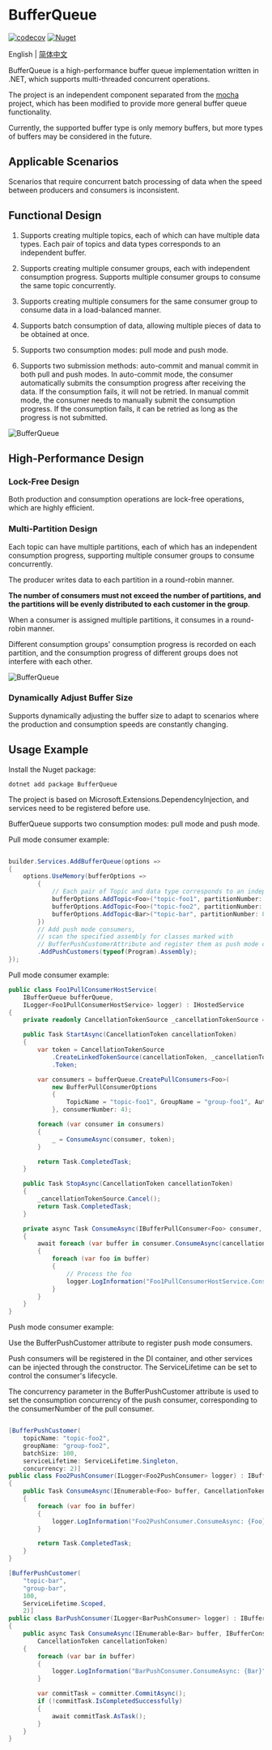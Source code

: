 BufferQueue
===========

[![codecov](https://codecov.io/gh/eventhorizon-cli/BufferQueue/graph/badge.svg?token=GYTOIKCXD5)](https://codecov.io/gh/eventhorizon-cli/BufferQueue)
[![Nuget](https://img.shields.io/nuget/v/BufferQueue)](https://www.nuget.org/packages/BufferQueue/)

English | [简体中文](./README.zh-CN.md)

BufferQueue is a high-performance buffer queue implementation written in .NET, which supports multi-threaded concurrent operations.

The project is an independent component separated from the [mocha](https://github.com/dotnetcore/mocha) project, which has been modified to provide more general buffer queue functionality.

Currently, the supported buffer type is only memory buffers, but more types of buffers may be considered in the future.

## Applicable Scenarios

Scenarios that require concurrent batch processing of data when the speed between producers and consumers is inconsistent.

## Functional Design

1. Supports creating multiple topics, each of which can have multiple data types. Each pair of topics and data types corresponds to an independent buffer.

2. Supports creating multiple consumer groups, each with independent consumption progress. Supports multiple consumer groups to consume the same topic concurrently.

3. Supports creating multiple consumers for the same consumer group to consume data in a load-balanced manner.

4. Supports batch consumption of data, allowing multiple pieces of data to be obtained at once.

5. Supports two consumption modes: pull mode and push mode.

6. Supports two submission methods: auto-commit and manual commit in both pull and push modes. In auto-commit mode, the consumer automatically submits the consumption progress after receiving the data. If the consumption fails, it will not be retried. In manual commit mode, the consumer needs to manually submit the consumption progress. If the consumption fails, it can be retried as long as the progress is not submitted.

![BufferQueue](docs/assets/BufferQueueMindMap.png)

## High-Performance Design

### Lock-Free Design

Both production and consumption operations are lock-free operations, which are highly efficient.

### Multi-Partition Design

Each topic can have multiple partitions, each of which has an independent consumption progress, supporting multiple consumer groups to consume concurrently.

The producer writes data to each partition in a round-robin manner.

**The number of consumers must not exceed the number of partitions, and the partitions will be evenly distributed to each customer in the group**.

When a consumer is assigned multiple partitions, it consumes in a round-robin manner.

Different consumption groups' consumption progress is recorded on each partition, and the consumption progress of different groups does not interfere with each other.

![BufferQueue](docs/assets/Partition.png)

### Dynamically Adjust Buffer Size

Supports dynamically adjusting the buffer size to adapt to scenarios where the production and consumption speeds are constantly changing.

## Usage Example

Install the Nuget package:

```shell
dotnet add package BufferQueue
```

The project is based on Microsoft.Extensions.DependencyInjection, and services need to be registered before use.

BufferQueue supports two consumption modes: pull mode and push mode.

Pull mode consumer example:

```csharp

builder.Services.AddBufferQueue(options =>
{
    options.UseMemory(bufferOptions =>
        {
            // Each pair of Topic and data type corresponds to an independent buffer, and partitionNumber can be set
            bufferOptions.AddTopic<Foo>("topic-foo1", partitionNumber: 6);
            bufferOptions.AddTopic<Foo>("topic-foo2", partitionNumber: 4);
            bufferOptions.AddTopic<Bar>("topic-bar", partitionNumber: 8);
        })
        // Add push mode consumers,
        // scan the specified assembly for classes marked with
        // BufferPushCustomerAttribute and register them as push mode consumers
        .AddPushCustomers(typeof(Program).Assembly);
});
```

Pull mode consumer example:

```csharp
public class Foo1PullConsumerHostService(
    IBufferQueue bufferQueue,
    ILogger<Foo1PullConsumerHostService> logger) : IHostedService
{
    private readonly CancellationTokenSource _cancellationTokenSource = new();

    public Task StartAsync(CancellationToken cancellationToken)
    {
        var token = CancellationTokenSource
            .CreateLinkedTokenSource(cancellationToken, _cancellationTokenSource.Token)
            .Token;

        var consumers = bufferQueue.CreatePullConsumers<Foo>(
            new BufferPullConsumerOptions
            {
                TopicName = "topic-foo1", GroupName = "group-foo1", AutoCommit = true, BatchSize = 100,
            }, consumerNumber: 4);

        foreach (var consumer in consumers)
        {
            _ = ConsumeAsync(consumer, token);
        }

        return Task.CompletedTask;
    }

    public Task StopAsync(CancellationToken cancellationToken)
    {
        _cancellationTokenSource.Cancel();
        return Task.CompletedTask;
    }

    private async Task ConsumeAsync(IBufferPullConsumer<Foo> consumer, CancellationToken cancellationToken)
    {
        await foreach (var buffer in consumer.ConsumeAsync(cancellationToken))
        {
            foreach (var foo in buffer)
            {
                // Process the foo
                logger.LogInformation("Foo1PullConsumerHostService.ConsumeAsync: {Foo}", foo);
            }
        }
    }
}
```

Push mode consumer example:

Use the BufferPushCustomer attribute to register push mode consumers.

Push consumers will be registered in the DI container, and other services can be injected through the constructor. The ServiceLifetime can be set to control the consumer's lifecycle.

The concurrency parameter in the BufferPushCustomer attribute is used to set the consumption concurrency of the push consumer, corresponding to the consumerNumber of the pull consumer.

```csharp

[BufferPushCustomer(
    topicName: "topic-foo2",
    groupName: "group-foo2",
    batchSize: 100,
    serviceLifetime: ServiceLifetime.Singleton,
    concurrency: 2)]
public class Foo2PushConsumer(ILogger<Foo2PushConsumer> logger) : IBufferAutoCommitPushConsumer<Foo>
{
    public Task ConsumeAsync(IEnumerable<Foo> buffer, CancellationToken cancellationToken)
    {
        foreach (var foo in buffer)
        {
            logger.LogInformation("Foo2PushConsumer.ConsumeAsync: {Foo}", foo);
        }

        return Task.CompletedTask;
    }
}
```

```csharp
[BufferPushCustomer(
    "topic-bar",
    "group-bar",
    100,
    ServiceLifetime.Scoped,
    2)]
public class BarPushConsumer(ILogger<BarPushConsumer> logger) : IBufferManualCommitPushConsumer<Bar>
{
    public async Task ConsumeAsync(IEnumerable<Bar> buffer, IBufferConsumerCommitter committer,
        CancellationToken cancellationToken)
    {
        foreach (var bar in buffer)
        {
            logger.LogInformation("BarPushConsumer.ConsumeAsync: {Bar}", bar);
        }

        var commitTask = committer.CommitAsync();
        if (!commitTask.IsCompletedSuccessfully)
        {
            await commitTask.AsTask();
        }
    }
}


